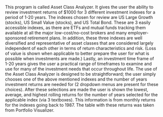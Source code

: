 This program is called Asset Class Analyzer. It gives the user the ability to review investment returns of $1000 for 3 different investment indexes for a period of 1-20 years. The indexes chosen for review are US Large Growth (stocks), US Small Value (stocks), and US Total Bond. These are 3 easily accessible indexes, as there are ETFs and mutual funds tracking them available at all the major low-cost/no-cost brokers and many employer-sponsored retirement plans. In addition, these three indexes are well diversified and representative of asset classes that are considered largely independent of each other in terms of return characteristics and risk. (Loss of value is shown when applicable to better prepare the user for what is possible when investments are made.) Lastly, an investment time frame of 1-20 years gives the user a practical range of timeframes to examine and use for many of the investment needs that occur throughout life. The use of the Asset Class Analyzer is designed to be straightforward; the user simply chooses one of the above mentioned indexes and the number of years investment returns are needed for (2 dropdown menus are present for these choices). After these selections are made the user is shown the lowest, average, and highest rolling returns for the number of years selected for the applicable index (via 3 textboxes). This information is from monthly returns for the indexes going back to 1987. The table with these returns was taken from Portfolio Visualizer.
